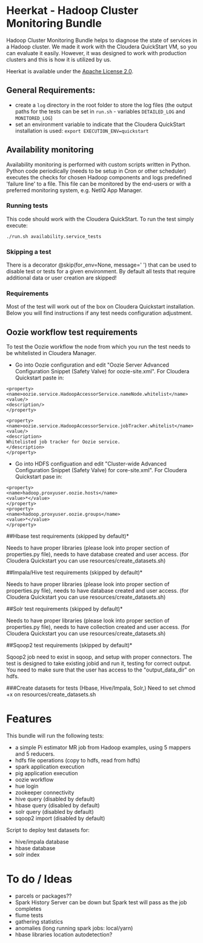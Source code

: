 # Heerkat - Hadoop Cluster Monitoring Bundle 

Hadoop Cluster Monitoring Bundle helps to diagnose the state of services in a Hadoop cluster. We made it work with the Cloudera QuickStart VM, so you can evaluate it easily. However, it was designed to work with production clusters and this is how it is utilized by us.

Heerkat is available under the [Apache License 2.0](http://www.apache.org/licenses/LICENSE-2.0).


## General Requirements: 	

- create a `log` directory in the root folder to store the log files (the output paths for the tests can be set in `run.sh` - variables `DETAILED_LOG` and `MONITORED_LOG`)
- set an environment variable to indicate that the Cloudera QuickStart installation is used: `export EXECUTION_ENV=quickstart`

## Availability monitoring 

Availability monitoring is performed with custom scripts written in Python. Python code periodically (needs to be setup in Cron or other scheduler) executes the checks for chosen Hadoop components and logs predefined 'failure line' to a file. This file can be monitored by the end-users or with a preferred monitoring system, e.g. NetIQ App Manager.
 
### Running tests

This code should work with the Cloudera QuickStart. To run the test simply execute:

    ./run.sh availability.service_tests

### Skipping a test 

There is a decorator @skip(for_env=None, message=' ') that can be used to disable test or tests for a given environment. By default all tests that require additional data or user creation are skipped! 

### Requirements

Most of the test will work out of the box on Cloudera Quickstart installation. Below you will find instructions if any test needs configuration adjustment.


## Oozie workflow test requirements

To test the Oozie workflow the node from which you run the test needs to be whitelisted  in Cloudera Manager. 

- Go into Oozie configuration and edit "Oozie Server Advanced Configuration Snippet (Safety Valve) for oozie-site.xml". For Cloudera Quickstart paste in: 

```
<property>
<name>oozie.service.HadoopAccessorService.nameNode.whitelist</name>
<value/>
<description/>
</property>

<property>
<name>oozie.service.HadoopAccessorService.jobTracker.whitelist</name>
<value/>
<description>
Whitelisted job tracker for Oozie service.
</description>
</property>
```
- Go into HDFS configuation and edit "Cluster-wide Advanced Configuration Snippet (Safety Valve) for core-site.xml". For Cloudera Quickstart pase in:

```
<property> 
<name>hadoop.proxyuser.oozie.hosts</name> 
<value>*</value> 
</property> 
<property> 
<name>hadoop.proxyuser.oozie.groups</name> 
<value>*</value> 
</property>
```
##Hbase test requirements (skipped by default)* 

Needs to have proper libraries (please look into proper section of properties.py file), needs to have database created and user access. (for Cloudera Quickstart you can use resources/create_datasets.sh) 

##Impala/Hive test requirements (skipped by default)*

Needs to have proper libraries (please look into proper section of properties.py file), needs to have database created and user access. (for Cloudera Quickstart you can use resources/create_datasets.sh)  

##Solr test requirements (skipped by default)*

Needs to have proper libraries (please look into proper section of properties.py file), needs to have collection created and user access. (for Cloudera Quickstart you can use resources/create_datasets.sh) 

##Sqoop2 test requirements (skipped by default)*

Sqoop2 job need to exist in sqoop, and setup with proper connectors. The test is designed to take existing jobid and run it, testing for correct output.  
You need to make sure that the user has access to the "output_data_dir" on hdfs. 

###Create datasets for tests (Hbase, Hive/Impala, Solr,)
Need to set chmod +x on resources/create_datasets.sh


# Features

This bundle will run the following tests:
 - a simple Pi estimator MR job from Hadoop examples, using 5 mappers and 5 reducers.
 - hdfs file operations (copy to hdfs, read from hdfs)
 - spark application execution
 - pig application execution
 - oozie workflow
 - hue login 
 - zookeeper connectivity
 - hive query (disabled by default)
 - hbase query (disabled by default)
 - solr query (disabled by default)
 - sqoop2 import (disabled by default)
 
 
Script to deploy test datasets for:

 - hive/impala database
 - hbase database 
 - solr index 
 
 
 # To do / Ideas 
 
 - parcels or packages??
 - Spark History Server can be down but Spark test will pass as the job completes 
 - flume tests
 - gathering statistics 
 - anomalies (long running spark jobs: local/yarn) 
 - hbase libraries location autodetection?